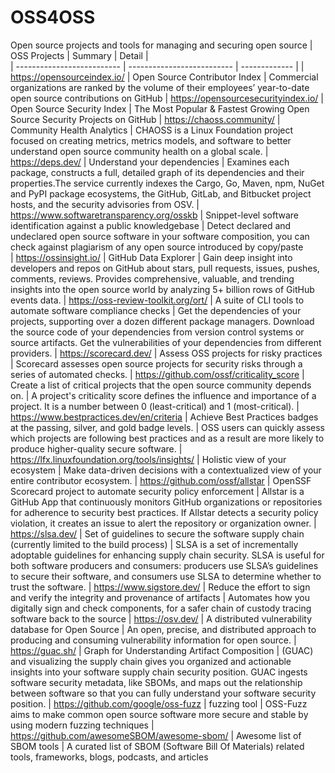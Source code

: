 # OSS4OSS
Open source projects and tools for managing and securing open source
| OSS Projects                        | Summary                       | Detail |  
| --------------------------          | --------------------------    | ------------- |
| https://opensourceindex.io/         | Open Source Contributor Index | Commercial organizations are ranked by the volume of their employees’ year-to-date open source         contributions on GitHub
| https://opensourcesecurityindex.io/ | Open Source Security Index    | The Most Popular & Fastest Growing Open Source Security Projects on GitHub
| https://chaoss.community/           | Community Health Analytics    | CHAOSS is a Linux Foundation project focused on creating metrics, metrics models, and software to       better understand open source community health on a global scale.
| https://deps.dev/                   | Understand your dependencies  | Examines each package, constructs a full, detailed graph of its dependencies and their properties.The service currently indexes the Cargo, Go, Maven, npm, NuGet and PyPI package ecosystems, the GitHub, GitLab, and Bitbucket project hosts, and the security advisories from OSV. 
| https://www.softwaretransparency.org/osskb | Snippet-level software identification against a public knowledgebase | Detect declared and undeclared open source software in your software composition, you can check against plagiarism of any open source introduced by copy/paste     
| https://ossinsight.io/ | GitHub Data Explorer | Gain deep insight into developers and repos on GitHub about stars, pull requests, issues, pushes, comments, reviews. Provides comprehensive, valuable, and trending insights into the open source world by analyzing 5+ billion rows of GitHub events data.
| https://oss-review-toolkit.org/ort/ | A suite of CLI tools to automate software compliance checks | Get the dependencies of your projects, supporting over a dozen different package managers. Download the source code of your dependencies from version control systems or source artifacts. Get the vulnerabilities of your dependencies from different providers.
| https://scorecard.dev/ | Assess OSS projects for risky practices | Scorecard assesses open source projects for security risks through a series of automated checks.
| https://github.com/ossf/criticality_score | Create a list of critical projects that the open source community depends on. | A project's criticality score defines the influence and importance of a project. It is a number between 0 (least-critical) and 1 (most-critical).
| https://www.bestpractices.dev/en/criteria | Achieve Best Practices badges at the passing, silver, and gold badge levels. | OSS users can quickly assess which projects are following best practices and as a result are more likely to produce higher-quality secure software.
| https://lfx.linuxfoundation.org/tools/insights/ | Holistic view of your ecosystem | Make data-driven decisions with a contextualized view of your entire contributor ecosystem.
| https://github.com/ossf/allstar | OpenSSF Scorecard project to automate security policy enforcement | Allstar is a GitHub App that continuously monitors GitHub organizations or repositories for adherence to security best practices. If Allstar detects a security policy violation, it creates an issue to alert the repository or organization owner.
| https://slsa.dev/ | Set of guidelines to secure the software supply chain (currently limited to the build process) | SLSA is a set of incrementally adoptable guidelines for enhancing supply chain security. SLSA is useful for both software producers and consumers: producers use SLSA’s guidelines to secure their software, and consumers use SLSA to determine whether to trust the software.
| https://www.sigstore.dev/ | Reduce the effort to sign and verify the integrity and provenance of artifacts | Automates how you digitally sign and check components, for a safer chain of custody tracing software back to the source
| https://osv.dev/ | A distributed vulnerability database for Open Source | An open, precise, and distributed approach to producing and consuming vulnerability information for open source.
| https://guac.sh/ | Graph for Understanding Artifact Composition | (GUAC) and visualizing the supply chain gives you organized and actionable insights into your software supply chain security position. GUAC ingests software security metadata, like SBOMs, and maps out the relationship between software so that you can fully understand your software security position.
| https://github.com/google/oss-fuzz | fuzzing tool | OSS-Fuzz aims to make common open source software more secure and stable by using modern fuzzing techniques
| https://github.com/awesomeSBOM/awesome-sbom/ | Awesome list of SBOM tools | A curated list of SBOM (Software Bill Of Materials) related tools, frameworks, blogs, podcasts, and articles 
